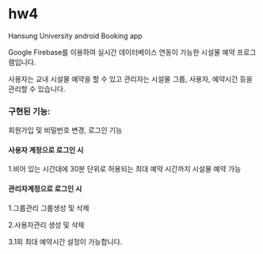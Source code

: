# hw4
Hansung University android Booking app 


Google Firebase를 이용하여 실시간 데이터베이스 연동이 가능한 시설물 예약 프로그램입니다.

사용자는 교내 시설물 예약을 할 수 있고 관리자는 시설물 그룹, 사용자, 예약시간 등을 관리할 수 있습니다.

### 구현된 기능:<br>

회원가입 및 비밀번호 변경, 로그인 기능

#### 사용자 계정으로 로그인 시 

1.비어 있는 시간대에 30분 단위로 허용되는 최대 예약 시간까지 시설물 예약 가능 


#### 관리자계정으로 로그인 시 

1.그룹관리 그룹생성 및 삭제
  
2.사용자관리 생성 및 삭제 
  
3.1회 최대 예약시간 설정이 가능합니다.
